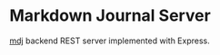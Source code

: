 # Markdown Journal Server

[mdj](https://github.com/sin7k24/mdj) backend REST server implemented with Express.